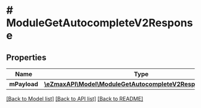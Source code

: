 # # ModuleGetAutocompleteV2Response

## Properties

Name | Type | Description | Notes
------------ | ------------- | ------------- | -------------
**mPayload** | [**\eZmaxAPI\Model\ModuleGetAutocompleteV2ResponseMPayload**](ModuleGetAutocompleteV2ResponseMPayload.md) |  |

[[Back to Model list]](../../README.md#models) [[Back to API list]](../../README.md#endpoints) [[Back to README]](../../README.md)
